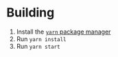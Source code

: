 # Building

1. Install the [`yarn` package manager](https://yarnpkg.com/)
2. Run `yarn install`
3. Run `yarn start`
